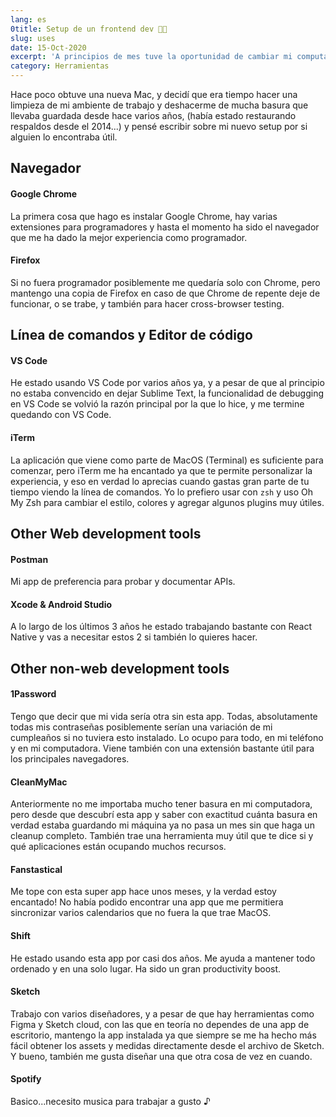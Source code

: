 ```yaml
---
lang: es
0title: Setup de un frontend dev 👨‍💻
slug: uses
date: 15-Oct-2020
excerpt: 'A principios de mes tuve la oportunidad de cambiar mi computadora y decidi hacer una instalacion limpia de mi abmiente de trabajo para el desarrollo del frontend.'
category: Herramientas
---
```


Hace poco obtuve una nueva Mac, y decidí que era tiempo hacer una limpieza de mi ambiente de trabajo y deshacerme de mucha basura que llevaba guardada desde hace varios años, (había estado restaurando respaldos desde el 2014...) y pensé escribir sobre mi nuevo setup por si alguien lo encontraba útil.

## Navegador

#### Google Chrome

La primera cosa que hago es instalar Google Chrome, hay varias extensiones para programadores y hasta el momento ha sido el navegador que me ha dado la mejor experiencia como programador.

#### Firefox

Si no fuera programador posiblemente me quedaría solo con Chrome, pero mantengo una copia de Firefox en caso de que Chrome de repente deje de funcionar, o se trabe, y también para hacer cross-browser testing.

## Línea de comandos y Editor de código

#### VS Code

He estado usando VS Code por varios años ya, y a pesar de que al principio no estaba convencido en dejar Sublime Text, la funcionalidad de debugging en VS Code se volvió la razón principal por la que lo hice, y me termine quedando con VS Code.

#### iTerm

La aplicación que viene como parte de MacOS (Terminal) es suficiente para comenzar, pero iTerm me ha encantado ya que te permite personalizar la experiencia, y eso en verdad lo aprecias cuando gastas gran parte de tu tiempo viendo la línea de comandos. Yo lo prefiero usar con `zsh` y uso Oh My Zsh para cambiar el estilo, colores y agregar algunos plugins muy útiles.

## Other Web development tools

#### Postman

Mi app de preferencia para probar y documentar APIs.

#### Xcode & Android Studio

A lo largo de los últimos 3 años he estado trabajando bastante con React Native y vas a necesitar estos 2 si también lo quieres hacer.

## Other non-web development tools

#### 1Password

Tengo que decir que mi vida sería otra sin esta app. Todas, absolutamente todas mis contraseñas posiblemente serían una variación de mi cumpleaños si no tuviera esto instalado. Lo ocupo para todo, en mi teléfono y en mi computadora. Viene también con una extensión bastante útil para los principales navegadores.

#### CleanMyMac

Anteriormente no me importaba mucho tener basura en mi computadora, pero desde que descubrí esta app y saber con exactitud cuánta basura en verdad estaba guardando mi máquina ya no pasa un mes sin que haga un cleanup completo. También trae una herramienta muy útil que te dice si y qué aplicaciones están ocupando muchos recursos.

#### Fanstastical

Me tope con esta super app hace unos meses, y la verdad estoy encantado! No había podido encontrar una app que me permitiera sincronizar varios calendarios que no fuera la que trae MacOS.

#### Shift

He estado usando esta app por casi dos años. Me ayuda a mantener todo ordenado y en una solo lugar. Ha sido un gran productivity boost.

#### Sketch

Trabajo con varios diseñadores, y a pesar de que hay herramientas como Figma y Sketch cloud, con las que en teoría no dependes de una app de escritorio, mantengo la app instalada ya que siempre se me ha hecho más fácil obtener los assets y medidas directamente desde el archivo de Sketch. Y bueno, también me gusta diseñar una que otra cosa de vez en cuando.

#### Spotify

Basico...necesito musica para trabajar a gusto ♪
